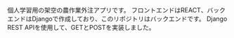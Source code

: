 個人学習用の架空の農作業外注アプリです。
フロントエンドはREACT、バックエンドはDjangoで作成しており、このリポジトリはバックエンドです。
Django REST APIを使用して、GETとPOSTを実装しました。
